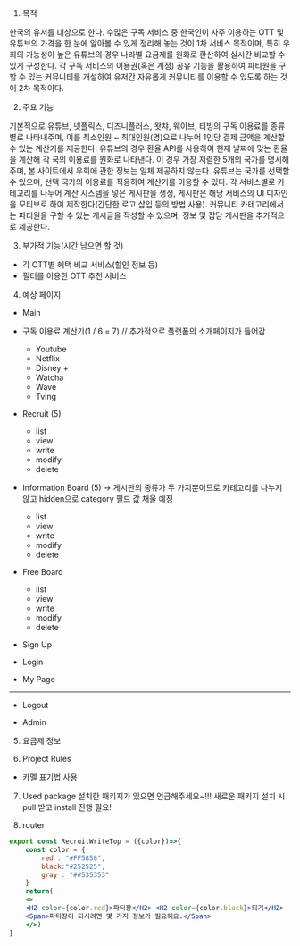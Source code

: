 1. 목적

  한국의 유저를 대상으로 한다.
  수많은 구독 서비스 중 한국인이 자주 이용하는 OTT 및 유튜브의 가격을 한 눈에 알아볼 수 있게 정리해 놓는 것이 1차 서비스 목적이며, 특히 우회의 가능성이 높은 유튜브의 경우 나라별 요금제를 원화로 환산하여 실시간 비교할 수 있게 구성한다.
  각 구독 서비스의 이용권(혹은 계정) 공유 기능을 활용하여 파티원을 구할 수 있는 커뮤니티를 개설하여 유저간 자유롭게 커뮤니티를 이용할 수 있도록 하는 것이 2차 목적이다.
 
2. 주요 기능

  기본적으로 유튜브, 넷플릭스, 디즈니플러스, 왓챠, 웨이브, 티빙의 구독 이용료를 종류별로 나타내주며, 이를 최소인원 ~ 최대인원(명)으로 나누어 1인당 결제 금액을 계산할 수 있는 계산기를 제공한다. 
  유튜브의 경우 환율 API를 사용하여 현재 날짜에 맞는 환율을 계산해 각 국의 이용료를 원화로 나타낸다. 이 경우 가장 저렴한 5개의 국가를 명시해주며, 본 사이트에서 우회에 관한 정보는 일체 제공하지 않는다. 유튜브는 국가를 선택할 수 있으며, 선택 국가의 이용료를 적용하여 계산기를 이용할 수 있다.
  각 서비스별로 카테고리를 나누어 계산 시스템을 넣은 게시판을 생성, 게시판은 해당 서비스의 UI 디자인을 모티브로 하여 제작한다(간단한 로고 삽입 등의 방법 사용). 
  커뮤니티 카테고리에서는 파티원을 구할 수 있는 게시글을 작성할 수 있으며, 정보 및 잡담 게시판을 추가적으로 제공한다.
 
3. 부가적 기능(시간 남으면 할 것)

  - 각 OTT별 혜택 비교 서비스(할인 정보 등)
  - 필터를 이용한 OTT 추천 서비스
 
 
4. 예상 페이지

- Main

- 구독 이용료 계산기(1 / 6 = 7) // 추가적으로 플랫폼의 소개페이지가 들어감
    - Youtube
    - Netflix
    - Disney +
    - Watcha
    - Wave
    - Tving

- Recruit (5)
    - list
    - view
    - write
    - modify
    - delete
- Information Board (5) -> 게시판의 종류가 두 가지뿐이므로 카테고리를 나누지 않고 hidden으로 category 필드 값 채울 예정
    - list
    - view
    - write
    - modify
    - delete
- Free Board
    - list
    - view
    - write
    - modify
    - delete

- Sign Up
- Login
- My Page
-----------------------------------------------
- Logout

- Admin
 
 
5. 요금제 정보


6. Project Rules

- 카멜 표기법 사용


7. Used package
  설치한 패키지가 있으면 언급해주세요~!!!
  새로운 패키지 설치 시 pull 받고 install 진행 필요!


  8. router


```jsx
export const RecruitWriteTop = ({color})=>{
    const color = {
        red : "#FF5858",
        black:"#252525",
        gray : "##535353"
    }
    return(
    <>
    <H2 color={color.red}>파티장</H2> <H2 color={color.black}>되기</H2>
    <Span>파티장이 되시려면 몇 가지 정보가 필요해요.</Span>
    </>)
}
```